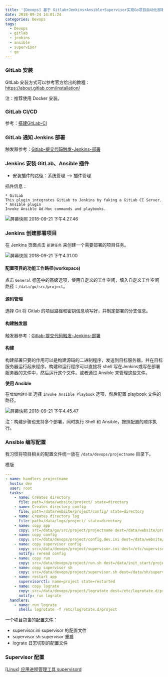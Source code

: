 ```yaml
---
title: '[Devops] 基于 Gitlab+Jenkins+Ansible+Supervisor实现Go项目自动化部署'
date: 2018-09-24 14:01:24
categories: Devops
tags:
  - Devops
  - gitlab
  - jenkins
  - ansible
  - supervisor
  - go
---
```


### GitLab 安装

GitLab 安装方式可以参考官方给出的教程：https://about.gitlab.com/installation/

注：推荐使用 Docker 安装。

### GitLab CI/CD

参考：[搭建GitLab-CI](http://blog.weixinote.com/2018/06/10/%E6%90%AD%E5%BB%BAGitLab-CI/)

### GitLab 通知 Jenkins 部署

触发器参考：[Gitlab-提交代码触发-Jenkins-部署](http://blog.weixinote.com/2018/06/10/Gitlab-%E6%8F%90%E4%BA%A4%E4%BB%A3%E7%A0%81%E8%A7%A6%E5%8F%91-Jenkins-%E9%83%A8%E7%BD%B2/)

### Jenkins 安装 GitLab、Ansible 插件

* 安装插件的路径：系统管理 --> 插件管理

插件信息：

```
* GitLab
This plugin integrates GitLab to Jenkins by faking a GitLab CI Server.
* Ansible plugin
Invoke Ansible Ad-Hoc commands and playbooks.
```

![屏幕快照 2018-09-21 下午4.27.46](http://pa1so03xn.bkt.clouddn.com/%E5%B1%8F%E5%B9%95%E5%BF%AB%E7%85%A7%202018-09-21%20%E4%B8%8B%E5%8D%884.27.46.png)


### Jenkins 创建部署项目

在 Jenkins 页面点击 `新建任务` 来创建一个需要部署的项目任务。

![屏幕快照 2018-09-21 下午4.31.00](http://pa1so03xn.bkt.clouddn.com/%E5%B1%8F%E5%B9%95%E5%BF%AB%E7%85%A7%202018-09-21%20%E4%B8%8B%E5%8D%884.31.00.png)

#### 配置项目的功能工作路径(workspace)

点击 `General` 标签中的高级选项，使用自定义的工作空间，填入自定义工作空间路径：`/data/go/src/project`。

#### 源码管理

选择 Git 将 Gitlab 的项目路径和密钥信息填写好，并制定部署的分支信息。

#### 构建触发器

触发器参考：[Gitlab-提交代码触发-Jenkins-部署](http://blog.weixinote.com/2018/06/10/Gitlab-%E6%8F%90%E4%BA%A4%E4%BB%A3%E7%A0%81%E8%A7%A6%E5%8F%91-Jenkins-%E9%83%A8%E7%BD%B2/)

#### 构建

构建部署只要的作用可以是构建源码的二进制程序，发送到目标服务器，并在目标服务器运行起来程序。构建和运行程序可以直接将 shell 写在Jenkins或写在部署服务器的文件中，然后运行这个文件。或者通过 Ansible 来管理这些文件。

**使用 Ansible**

在`增加构建步骤` 选择 `Invoke Ansible Playbook` 选项，然后配置 playbook 文件的路径。

![屏幕快照 2018-09-21 下午4.45.47](http://pa1so03xn.bkt.clouddn.com/%E5%B1%8F%E5%B9%95%E5%BF%AB%E7%85%A7%202018-09-21%20%E4%B8%8B%E5%8D%884.45.47.png)

注：构建步骤也支持多个部署，同时执行 Shell 和 Ansible，按照配置的顺序执行。

### Ansible 编写配置

我习惯将项目相关的配置文件统一放在 `/data/devops/projectname` 目录下。

模版

```yaml
---
- name: handlers projectname
  hosts: dev
  user: root
  tasks:
    - name: Creates directory
      file: path=/data/website/project/ state=directory
    - name: Creates directory config
      file: path=/data/website/project/config/ state=directory
    - name: Creates directory log
      file: path=/data/logs/project/ state=directory
    - name: copy app
      copy: src=/data/go/src/project/projectname dest=/data/website/project/ owner=root group=root mode=0755
    - name: copy config
      copy: src=/data/devops/project/config.dev.ini dest=/data/website/project/config/config.ini owner=root group=root mode=0644
    - name: copy supervisor config
      copy: src=/data/devops/project/supervisor.ini dest=/etc/supervisord.d/supervisor_project.ini owner=root group=root mode=0644
      notify: reread config
    - name: copy run
      copy: src=/data/devops/project/run.sh dest=/data/init_start/project.sh owner=root group=root mode=0755
    - name: copy supervisor sh
      copy: src=/data/devops/project/supervisor.sh dest=/data/sh/supervisor_project.sh owner=root group=root mode=0755
    - name: restart app
      supervisorctl: name=project state=restarted
    - name: copy lograte
      copy: src=/data/devops/project/logratate dest=/etc/logrotate.d/project owner=root group=root mode=0644
      notify: run lograte
  handlers:
    - name: run lograte
      shell: logrotate -f /etc/logrotate.d/project
```

一个项目包含的配置文件：

* supervisor.ini supervisor 的配置文件
* supervisor.sh supervisor 重启
* lograte 日志切割的配置文件

### Supervisor 配置

[[Linux] 应用进程管理工具 supervisord](http://blog.weixinote.com/2018/09/24/Devops-%E5%BA%94%E7%94%A8%E8%BF%9B%E7%A8%8B%E7%AE%A1%E7%90%86%E5%B7%A5%E5%85%B7-supervisord/)
